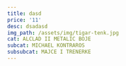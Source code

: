 ```yaml
---
title: dasd
price: '11'
desc: dsadasd
img_path: /assets/img/tigar-tenk.jpg
cat: ALCLAD II METALIC BOJE
subcat: MICHAEL KONTRAROS
subsubcat: MAJCE I TRENERKE
---
```


